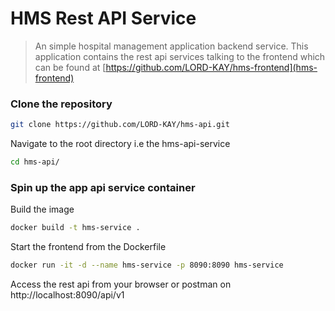 # HMS Rest API Service
> An simple hospital management application backend service.
> This application contains the rest api services talking to the frontend which can be found at [https://github.com/LORD-KAY/hms-frontend](hms-frontend)

### Clone the repository
```bash
git clone https://github.com/LORD-KAY/hms-api.git
```
Navigate to the root directory i.e the hms-api-service
```bash
cd hms-api/
```

### Spin up the app api service container
Build the image
```bash
docker build -t hms-service .
```
Start the frontend from the Dockerfile
```bash
docker run -it -d --name hms-service -p 8090:8090 hms-service
```
Access the rest api from your browser or postman on http://localhost:8090/api/v1